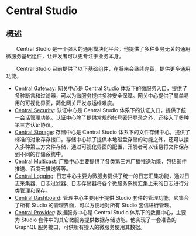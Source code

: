 # Central Studio
## 概述
&emsp;&emsp;Central Studio 是一个强大的通用模块化平台。他提供了多种业务无关的通用微服务基础组件，让开发者可以更专注于业务本身。

&emsp;&emsp;Central Studio 目前提供了以下基础组件，在将来会继续完善，提供更多通用功能。

- [Central Gateway](/studio/gateway/): 网关中心是 Central Studio 体系下的微服务入口，提供了多种断言和过滤器，可以为微服务提供多种安全保障。网关中心提供了易单易用的可视化界面，简化网关开发与运维难度。
- [Central Security](/studio/security/): 认证中心是 Central Studio 体系下的认证入口，提供了统一会话管理功能。认证中心除了提供常规的帐号密码登录之外，还接入了多种第三方认证协议。
- [Central Storage](/studio/stoarge/): 存储中心是 Central Studio 体系下的文件存储中心，提供了标准的对象存存接口。存储中心除了提供本地磁盘存储的功能之外，还可以接入多种第三方文件存储，通过可视化界面的配置，开发者可以轻易将文件保存到不同的存储系统中。
- [Central Multicast](/studio/storage/): 广播中心主要提供了各类第三方广播推送功能，包括邮件推送、百度云推送等等。
- [Central Logging](/studio/logging/): 日志中心主要为微服务提供了统一的日志汇集功能，通过日志采集器、日志过滤器、日志存储器将各个微服务系统汇集上来的日志进行分类管理和保存。
- [Central Dashboard](/studio/dashboard/): 管理中心主要用于提供 Studio 套件的管理功能，它集合了所有 Studio 的管理界面，可以方便地对所有 Studio 套信进行管理。
- [Central Provider](/studio/provider/): 数据服务中心是 Central Studio 体系下的数据中心，主要为 Studio 套件中的其它微服务提供数据存储功能。他实现了一套准备的 GraphQL 服务接口，可供所有接入的微服务使用其数据。